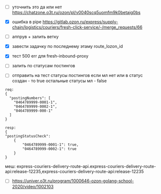 - [ ] уточнить это да или нет https://chatzone.o3t.ru/ozon/pl/v0040scq5uomfm9k0betajg0bs
- [x] ошибка в pipe https://gitlab.ozon.ru/express/supply-chain/logistics/couriers/fresh-click-service/-/merge_requests/66
- [ ] аппрув + залить ветку
- [x] завести задачку по последнему этаму route_lozon_id
- [x] тест 500 err для fresh-inbound-proxy
- [ ] залить по статусам постингов

- [ ] отправить на тест статусы постингов
если мл нет или в статус создан - то true
остальные статусы мл - false
```
req:
{
  "postingNumbers": [
    "0464789999-0001-1",
    "0464789999-0002-1",
    "0464789999-000-1"
  ]
}

resp:
{ 
"postingStatusCheck": 
	{ 
		"0464789999-0001-1": true, 
		"0464789999-0002-1": true 
	} 
}
```

меш:
express-couriers-delivery-route-api.express-couriers-delivery-route-api:release-12235,express-couriers-delivery-route-api:release-12235

 - [ ] https://univer.o3t.ru/program/1000646-ozon-golang-school-2020/video/1002103
